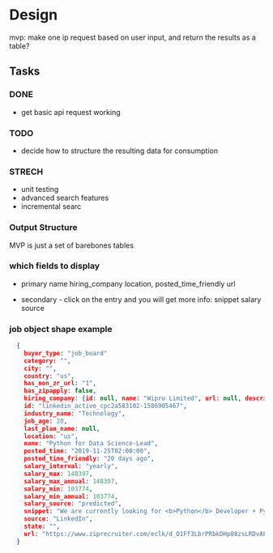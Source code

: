 # Design
mvp: make one ip request based on user input, and return the results as a table?

## Tasks
### DONE
* get basic api request working

### TODO
* decide how to structure the resulting data for consumption

### STRECH
* unit testing
* advanced search features
* incremental searc


### Output Structure
MVP is just a set of barebones tables


### which fields to display

- primary
  name
  hiring_company
  location,
  posted_time_friendly
  url

- secondary - click on the entry and you will get more info:
  snippet
  salary
  source



### job object shape example
```json
  {
    buyer_type: "job_board"
    category: "",
    city: "",
    country: "us",
    has_non_zr_url: "1",
    has_zipapply: false,
    hiring_company: {id: null, name: "Wipro Limited", url: null, description: null},
    id: "linkedin_active_cpc2a583102-1586905467",
    industry_name: "Technology",
    job_age: 20,
    last_plan_name: null,
    location: "us",
    name: "Python for Data Science-Lead",
    posted_time: "2019-11-25T02:00:00",
    posted_time_friendly: "20 days ago",
    salary_interval: "yearly",
    salary_max: 148397,
    salary_max_annual: 148397,
    salary_min: 103774,
    salary_min_annual: 103774,
    salary_source: "predicted",
    snippet: "We are currently looking for <b>Python</b> Developer + Pyspark to join our team. Please find the job details below. Title : Data Science-Lead Location : Bothell, WA * Role : <b>Python</b> for Data Science-Lead",
    source: "LinkedIn",
    state: "",
    url: "https://www.ziprecruiter.com/eclk/d_O1Ff3LbrPRbkDHp08zsLRDvAEJaIM40G_hRURAcbQKfbMPpG9aazCViPLFs09zG5bmTQBHBlA_LN0xgLRpvvI_1xpymirirYYaAopLKas-ccHdo0WJ7_cDkkR1ud7jf2jKzkS1ZK7uRZ8qLg126__7Ks4JBmMwJZswtERIl_3P_7tfTRZuzn77amz46c2Zc0E1pxqMCWErcRaB-6nyJUOY5ljot3PyUoa3Fc7ME6RfnyOENqtSB07bN16b8HuyRwEgqNFekxuo8bjs2QsYsCsjCF8zleQwgg7CGUxTHsMIct-77EQHihd9mtrTmsdgooJBFG2cg8ZF_bUEwLO0rtEeFX5b8GREa8WmMmW63bWprB1KuzsmGyD0pW1mjaNaGWugioS6Xr6xtkS1GjWKrc4jL6iy5RtI_NZ5WnWNTBVOhO4dAcODgxWQu5C084ldXrXRQU1GiTm_ekn-f_Nr4wrzLkAtjKborkdEH6euBX9SDES0Xf0KN6Ke7VDloUsB_plGnCeZDh4a2_O3xafkceYKfYi2UKTu4hytsgEqYc2TjqzvNId-ghVmEpn1J_3wmsf4r8pxH4NbvjSGaz5n0C69tS7_caaXflSNaFWtD5XMKkb0G6bs9TltvkzscfJqltyTfLdJd4r7bqbJgVJ_oA.1df3a5b3a8da094835106dead0499613",
  }
```